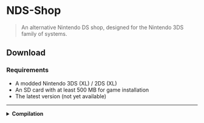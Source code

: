 # NDS-Shop
> An alternative Nintendo DS shop, designed for the Nintendo 3DS family of systems.

## Download

### Requirements
- A modded Nintendo 3DS (XL) / 2DS (XL)
- An SD card with at least 500 MB for game installation
- The latest version (not yet available)

---

<details><summary><strong>Compilation</strong></summary>

#### Setting up the development environment:

<details><summary><strong>Setting up your environment</strong></summary>

##### For Windows:
- Download and install [Git](https://git-scm.com/downloads) if you haven't already.
- Install [devkitPro installer](https://github.com/devkitPro/installer/releases) if you haven't already.

To build NDS-Shop from source, you will need to set up a system with devkitARM, libctru, and 3ds-libarchive. Follow devkitPro's [Getting Started](https://devkitpro.org/wiki/Getting_Started) page to install pacman, then run the following command:  
`(sudo dkp-)pacman -S devkitARM libctru 3ds-curl 3ds-libarchive`

##### For Linux:
- To build NDS-Shop from source, you will need to set up a system with devkitARM, libctru, and 3ds-libarchive. Follow devkitPro's [Getting Started](https://devkitpro.org/wiki/Getting_Started) page to install pacman, then run the following command:  
`(sudo dkp-)pacman -S devkitARM libctru 3ds-curl 3ds-libarchive`
- Download and install [Git](https://git-scm.com/downloads) if you haven't already.

<details><summary><strong>Cloning the repository</strong></summary>
 
##### Cloning the repo:

Run the following command to clone the repository:  
`git clone --recursive https://gitlab.com/nds-shop-team/nds-shop`

Then, run the `compile.bat` script. To perform a clean build, use the `clean.bat` command.
</details></details>
